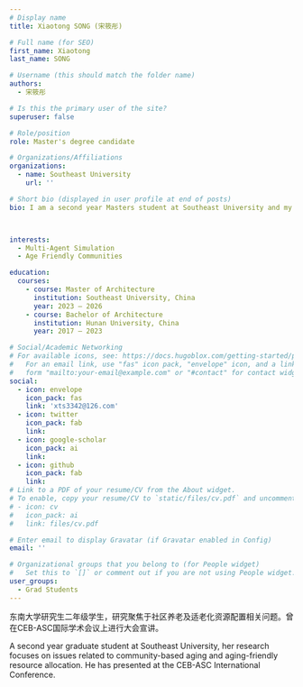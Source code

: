 ```yaml
---
# Display name
title: Xiaotong SONG (宋筱彤)

# Full name (for SEO)
first_name: Xiaotong
last_name: SONG

# Username (this should match the folder name)
authors:
  - 宋筱彤

# Is this the primary user of the site?
superuser: false

# Role/position
role: Master's degree candidate

# Organizations/Affiliations
organizations:
  - name: Southeast University
    url: ''

# Short bio (displayed in user profile at end of posts)
bio: I am a second year Masters student at Southeast University and my research interests are in the field of urban ageing.



interests:
  - Multi-Agent Simulation
  - Age Friendly Communities

education:
  courses:
    - course: Master of Architecture
      institution: Southeast University, China
      year: 2023 – 2026
    - course: Bachelor of Architecture
      institution: Hunan University, China
      year: 2017 – 2023

# Social/Academic Networking
# For available icons, see: https://docs.hugoblox.com/getting-started/page-builder/#icons
#   For an email link, use "fas" icon pack, "envelope" icon, and a link in the
#   form "mailto:your-email@example.com" or "#contact" for contact widget.
social:
  - icon: envelope
    icon_pack: fas
    link: 'xts3342@126.com'
  - icon: twitter
    icon_pack: fab
    link: 
  - icon: google-scholar
    icon_pack: ai
    link: 
  - icon: github
    icon_pack: fab
    link: 
# Link to a PDF of your resume/CV from the About widget.
# To enable, copy your resume/CV to `static/files/cv.pdf` and uncomment the lines below.
# - icon: cv
#   icon_pack: ai
#   link: files/cv.pdf

# Enter email to display Gravatar (if Gravatar enabled in Config)
email: ''

# Organizational groups that you belong to (for People widget)
#   Set this to `[]` or comment out if you are not using People widget.
user_groups:
  - Grad Students
---
```


东南大学研究生二年级学生，研究聚焦于社区养老及适老化资源配置相关问题。曾在CEB-ASC国际学术会议上进行大会宣讲。

A second year graduate student at Southeast University, her research focuses on issues related to community-based aging and aging-friendly resource allocation. He has presented at the CEB-ASC International Conference.

